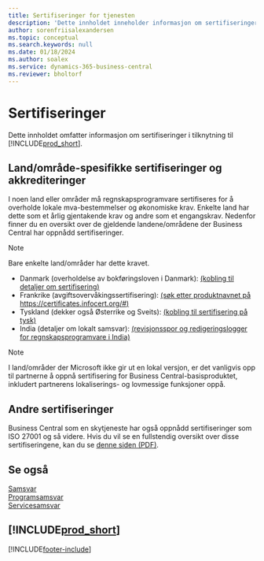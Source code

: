 ```yaml
---
title: Sertifiseringer for tjenesten
description: 'Dette innholdet inneholder informasjon om sertifiseringer i forbindelse med Business Central, for eksempel områdespesifikke sertifiseringer og akkrediteringer.'
author: sorenfriisalexandersen
ms.topic: conceptual
ms.search.keywords: null
ms.date: 01/18/2024
ms.author: soalex
ms.service: dynamics-365-business-central
ms.reviewer: bholtorf
---
```


# <a name="certifications"></a>Sertifiseringer

Dette innholdet omfatter informasjon om sertifiseringer i tilknytning til [!INCLUDE[prod_short](../includes/prod_short.md)].  

## <a name="countryregion-specific-certifications-and-accreditations"></a>Land/område-spesifikke sertifiseringer og akkrediteringer

I noen land eller områder må regnskapsprogramvare sertifiseres for å overholde lokale mva-bestemmelser og økonomiske krav. Enkelte land har dette som et årlig gjentakende krav og andre som et engangskrav. Nedenfor finner du en oversikt over de gjeldende landene/områdene der Business Central har oppnådd sertifiseringer.

> [!NOTE]
> Bare enkelte land/områder har dette kravet.

- Danmark (overholdelse av bokføringsloven i Danmark): [(kobling til detaljer om sertifisering)](../localfunctionality/denmark/compliance-denmark.md)
- Frankrike (avgiftsovervåkingssertifisering): [(søk etter produktnavnet på https://certificates.infocert.org/#)](https://certificates.infocert.org/#)  
- Tyskland (dekker også Østerrike og Sveits): [(kobling til sertifisering på tysk)](https://swb.bdo.de/certificate/MS_D365BC_PS_880_DE_2018)
- India (detaljer om lokalt samsvar): [(revisjonsspor og redigeringslogger for regnskapsprogramvare i India)](../localfunctionality/india/india-audit-trail-edit-logs-accounting-software.md)

> [!NOTE]  
> I land/områder der Microsoft ikke gir ut en lokal versjon, er det vanligvis opp til partnerne å oppnå sertifisering for Business Central-basisproduktet, inkludert partnerens lokaliserings- og lovmessige funksjoner oppå.

## <a name="other-certifications"></a>Andre sertifiseringer

Business Central som en skytjeneste har også oppnådd sertifiseringer som ISO 27001 og så videre. Hvis du vil se en fullstendig oversikt over disse sertifiseringene, kan du se [denne siden (PDF)](https://aka.ms/d365-compliance-list).

## <a name="see-also"></a>Se også

[Samsvar](compliance-overview.md)  
[Programsamsvar](compliance-application-compliance.md)  
[Servicesamsvar](compliance-service-compliance.md)  

## [!INCLUDE[prod_short](../includes/free_trial_md.md)]  


[!INCLUDE[footer-include](../includes/footer-banner.md)]

